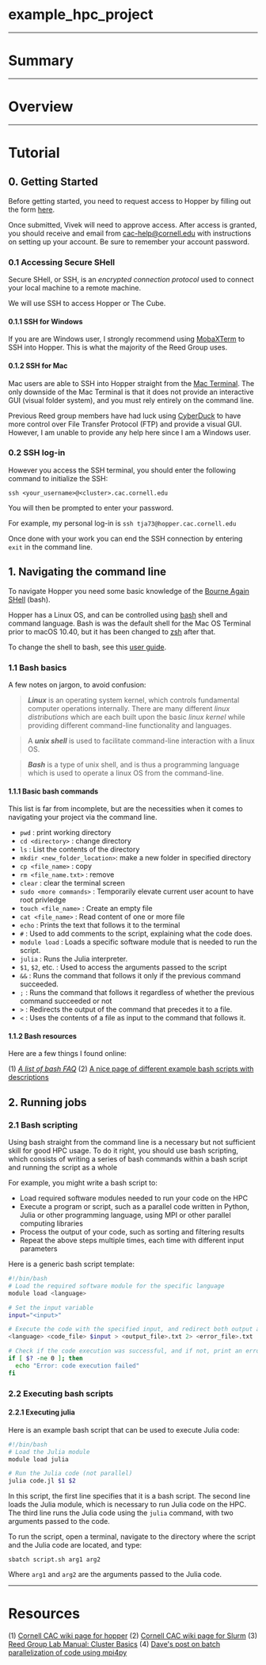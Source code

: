 # example_hpc_project



*****
# Summary


*******
# Overview



*********
# Tutorial

## 0. Getting Started

Before getting started, you need to request access to Hopper by filling out the form [here]([https://www.cac.cornell.edu/services/external/RequestCACid.aspx?ProjectID=vs498_0001](https://www.cac.cornell.edu/services/external/RequestCACid.aspx?ProjectID=vs498_0001)).

Once submitted, Vivek will need to approve access. After access is granted, you should receive and email from cac-help@cornell.edu with instructions on setting up your account. Be sure to remember your account password.

### 0.1 Accessing Secure SHell

Secure SHell, or SSH, is an *encrypted connection protocol* used to connect your local machine to a remote machine.  

We will use SSH to access Hopper or The Cube.  

#### 0.1.1 SSH for Windows
If you are are Windows user, I strongly recommend using [MobaXTerm](https://mobaxterm.mobatek.net/) to SSH into Hopper. This is what the majority of the Reed Group uses.  

#### 0.1.2 SSH for Mac
Mac users are able to SSH into Hopper straight from the [Mac Terminal](https://support.apple.com/guide/terminal/open-or-quit-terminal-apd5265185d-f365-44cb-8b09-71a064a42125/mac). The only downside of the Mac Terminal is that it does not provide an interactive GUI (visual folder system), and you must rely entirely on the command line.

Previous Reed group members have had luck using [CyberDuck](https://cyberduck.io/) to have more control over File Transfer Protocol (FTP) and provide a visual GUI.  However, I am unable to provide any help here since I am a Windows user.  

### 0.2 SSH log-in

However you access the SSH terminal, you should enter the following command to initialize the SSH:
```
ssh <your_username>@<cluster>.cac.cornell.edu
```
You will then be prompted to enter your password.

For example, my personal log-in is `ssh tja73@hopper.cac.cornell.edu`

Once done with your work you can end the SSH connection by entering `exit` in the command line.

## 1. Navigating the command line

To navigate Hopper you need some basic knowledge of the [Bourne Again SHell](https://en.wikipedia.org/wiki/Bash_(Unix_shell)) (bash).

Hopper has a Linux OS, and can be controlled using [bash](https://en.wikipedia.org/wiki/Bash_(Unix_shell)) shell and command language. Bash is was the default shell for the Mac OS Terminal prior to macOS 10.40, but it has been changed to [zsh](https://en.wikipedia.org/wiki/Z_shell) after that.

To change the shell to bash, see this [user guide](https://support.apple.com/guide/terminal/change-the-default-shell-trml113/mac#:~:text=The%20default%20shell%20is%20zsh,windows%20and%20tabs%20open%20with.).

### 1.1 Bash basics

A few notes on jargon, to avoid confusion:

>***Linux*** is an operating system kernel, which controls fundamental computer operations internally.   There are many different *linux distributions* which are each built upon the basic *linux kernel* while providing different command-line functionality and languages.

>A ***unix shell*** is used to facilitate command-line interaction with a linux OS.

>***Bash*** is a type of unix shell, and is thus a programming language which is used to operate a linux OS from the command-line.  


#### 1.1.1 Basic bash commands
This list is far from incomplete, but are the necessities when it comes to navigating your project via the command line.

- `pwd` : print working directory
- `cd <directory>` : change directory
- `ls` : List the contents of the directory
- `mkdir <new_folder_location>`: make a new folder in specified directory
- `cp <file_name>` : copy
- `rm <file_name.txt>` : remove
- `clear` : clear the terminal screen
- `sudo <more commands>` : Temporarily elevate current user acount to have root privledge
- `touch <file_name>` : Create an empty file
- `cat <file_name>` : Read content of one or more file
- `echo` : Prints the text that follows it to the terminal
- `#` : Used to add comments to the script, explaining what the code does.
- `module load` : Loads a specific software module that is needed to run the script.
- `julia` : Runs the Julia interpreter.
- `$1`, `$2`, etc. : Used to access the arguments passed to the script
-  `&&` : Runs the command that follows it only if the previous command succeeded.
- `;` : Runs the command that follows it regardless of whether the previous command succeeded or not
-  `>` : Redirects the output of the command that precedes it to a file.
-  `<` : Uses the contents of a file as input to the command that follows it.

#### 1.1.2 Bash resources

Here are a few things I found online:

(1) [*A list of bash FAQ*](https://mywiki.wooledge.org/BashFAQ)
(2) [A nice page of different example bash scripts with descriptions](https://tldp.org/LDP/abs/html/)

## 2. Running jobs


### 2.1 Bash scripting
Using bash straight from the command line is a necessary but not sufficient skill for good HPC usage. To do it right, you should use bash scripting, which consists of writing a series of bash commands within a bash script and running the script as a whole

For example, you might write a bash script to:
-   Load required software modules needed to run your code on the HPC
-   Execute a program or script, such as a parallel code written in Python, Julia or other programming language, using MPI or other parallel computing libraries
-   Process the output of your code, such as sorting and filtering results
-   Repeat the above steps multiple times, each time with different input parameters

Here is a generic bash script template:
```bash
#!/bin/bash
# Load the required software module for the specific language
module load <language>

# Set the input variable
input="<input>"

# Execute the code with the specified input, and redirect both output and errors to text files
<language> <code_file> $input > <output_file>.txt 2> <error_file>.txt

# Check if the code execution was successful, and if not, print an error message
if [ $? -ne 0 ]; then
  echo "Error: code execution failed"
fi
```

### 2.2 Executing bash scripts


#### 2.2.1 Executing julia
Here is an example bash script that can be used to execute Julia code:
```bash
#!/bin/bash
# Load the Julia module
module load julia

# Run the Julia code (not parallel)
julia code.jl $1 $2
```
In this script, the first line specifies that it is a bash script. The second line loads the Julia module, which is necessary to run Julia code on the HPC. The third line runs the Julia code using the `julia` command, with two arguments passed to the code.

To run the script, open a terminal, navigate to the directory where the script and the Julia code are located, and type:
```
sbatch script.sh arg1 arg2
```
Where `arg1` and `arg2` are the arguments passed to the Julia code.


*******
# Resources
(1) [Cornell CAC wiki page for hopper](https://www.cac.cornell.edu/wiki/index.php?title=Hopper_Cluster)
(2) [Cornell CAC wiki page for Slurm](https://www.cac.cornell.edu/wiki/index.php?title=Slurm)
(3) [Reed Group Lab Manual: Cluster Basics](https://reedgroup.github.io/Resources/ClusterBasics.html)
(4) [Dave's post on batch parallelization of code using mpi4py](https://waterprogramming.wordpress.com/2021/11/10/easy-batch-parallelization-of-code-in-any-language-using-mpi4py/)
